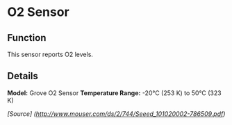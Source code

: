 # O2 Sensor

## Function
This sensor reports O2 levels.

## Details
**Model:** Grove O2 Sensor
**Temperature Range:** -20°C (253 K) to 50°C (323 K)

*[Source] (http://www.mouser.com/ds/2/744/Seeed_101020002-786509.pdf)*
